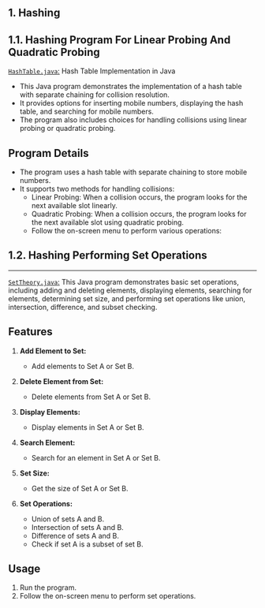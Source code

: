 1\. Hashing
-----------
## 1.1\. Hashing Program For Linear Probing And Quadratic Probing

[`HashTable.java`:](https://github.com/Ishagamne/Data-Structure-and-Algorithm/blob/main/Data%20Structures%20and%20Algorithms/Hashing/HashTable.java) Hash Table Implementation in Java

- This Java program demonstrates the implementation of a hash table with separate chaining for collision resolution.
- It provides options for inserting mobile numbers, displaying the hash table, and searching for mobile numbers.
- The program also includes choices for handling collisions using linear probing or quadratic probing.

## Program Details

- The program uses a hash table with separate chaining to store mobile numbers.
- It supports two methods for handling collisions:
  - Linear Probing: When a collision occurs, the program looks for the next available slot linearly.
  - Quadratic Probing: When a collision occurs, the program looks for the next available slot using quadratic probing.
  - Follow the on-screen menu to perform various operations:

## 1.2\. Hashing Performing Set Operations
-----------
[`SetTheory.java`:](https://github.com/Ishagamne/Data-Structure-and-Algorithm/blob/main/Data%20Structures%20and%20Algorithms/Hashing/SetTheory.java) This Java program demonstrates basic set operations, including adding and deleting elements, displaying elements, searching for elements, determining set size, and performing set operations like union, intersection, difference, and subset checking.

## Features

1. **Add Element to Set:**
   - Add elements to Set A or Set B.

2. **Delete Element from Set:**
   - Delete elements from Set A or Set B.

3. **Display Elements:**
   - Display elements in Set A or Set B.

4. **Search Element:**
   - Search for an element in Set A or Set B.

5. **Set Size:**
   - Get the size of Set A or Set B.

6. **Set Operations:**
   - Union of sets A and B.
   - Intersection of sets A and B.
   - Difference of sets A and B.
   - Check if set A is a subset of set B.

## Usage

1. Run the program.
2. Follow the on-screen menu to perform set operations.
